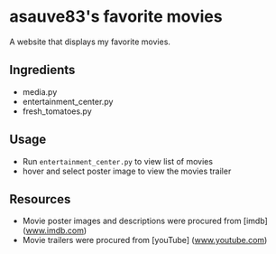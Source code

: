 # asauve83's favorite movies
A website that displays my favorite movies. 

## Ingredients
* media.py
* entertainment_center.py
* fresh_tomatoes.py

## Usage
* Run `entertainment_center.py` to view list of movies
* hover and select poster image to view the movies trailer

## Resources
* Movie poster images and descriptions were procured from [imdb] (www.imdb.com)
* Movie trailers were procured from [youTube] (www.youtube.com)
